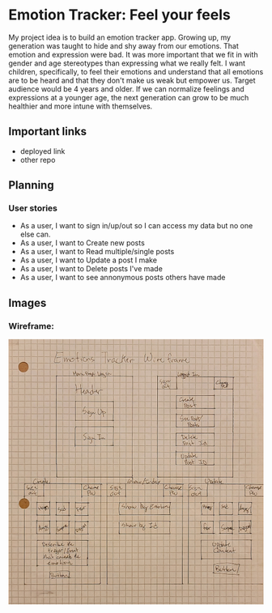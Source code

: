 # Emotion Tracker: Feel your feels

My project idea is to build an emotion tracker app. Growing up, my generation was taught to hide and shy away from our emotions. That emotion and expression were bad. It was more important that we fit in with gender and age stereotypes than expressing what we really felt. I want children, specifically, to feel their emotions and understand that all emotions are to be heard and that they don't make us weak but empower us. Target audience would be 4 years and older. If we can normalize feelings and expressions at a younger age, the next generation can grow to be much healthier and more intune with themselves.

## Important links
- deployed link
- other repo

## Planning

### User stories

- As a user, I want to sign in/up/out so I can access my data but no one else can.
- As a user, I want to Create new posts
- As a user, I want to Read multiple/single posts
- As a user, I want to Update a post I make
- As a user, I want to Delete posts I've made
- As a user, I want to see annonymous posts others have made

## Images

### Wireframe:
![Emotion Tracker Wireframe](./public/project2wireframe.jpeg)
